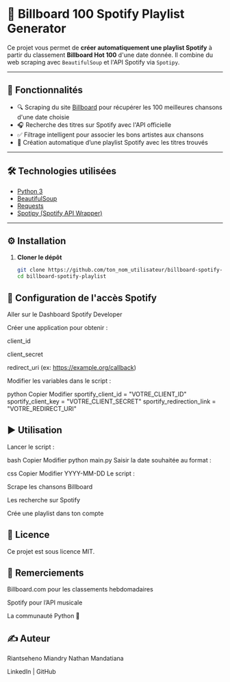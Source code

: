 # 🎵 Billboard 100 Spotify Playlist Generator

Ce projet vous permet de **créer automatiquement une playlist Spotify** à partir du classement **Billboard Hot 100** d'une date donnée. Il combine du web scraping avec `BeautifulSoup` et l'API Spotify via `Spotipy`.

---

## 📌 Fonctionnalités

- 🔍 Scraping du site [Billboard](https://www.billboard.com/charts/hot-100/) pour récupérer les 100 meilleures chansons d'une date choisie
- 🎧 Recherche des titres sur Spotify avec l'API officielle
- ✅ Filtrage intelligent pour associer les bons artistes aux chansons
- 📂 Création automatique d’une playlist Spotify avec les titres trouvés

---

## 🛠️ Technologies utilisées

- [Python 3](https://www.python.org/)
- [BeautifulSoup](https://www.crummy.com/software/BeautifulSoup/)
- [Requests](https://docs.python-requests.org/en/master/)
- [Spotipy (Spotify API Wrapper)](https://spotipy.readthedocs.io/en/2.22.1/)

---

## ⚙️ Installation

1. **Cloner le dépôt**
   ```bash
   git clone https://github.com/ton_nom_utilisateur/billboard-spotify-playlist.git
   cd billboard-spotify-playlist

## 🔐 Configuration de l'accès Spotify
Aller sur le Dashboard Spotify Developer

Créer une application pour obtenir :

client_id

client_secret

redirect_uri (ex: https://example.org/callback)

Modifier les variables dans le script :

python
Copier
Modifier
sportify_client_id = "VOTRE_CLIENT_ID"
sportify_client_key = "VOTRE_CLIENT_SECRET"
sportify_redirection_link = "VOTRE_REDIRECT_URI"

## ▶️ Utilisation
Lancer le script :

bash
Copier
Modifier
python main.py
Saisir la date souhaitée au format :

css
Copier
Modifier
YYYY-MM-DD
Le script :

Scrape les chansons Billboard

Les recherche sur Spotify

Crée une playlist dans ton compte

## 📄 Licence
Ce projet est sous licence MIT. 

## 🙌 Remerciements
Billboard.com pour les classements hebdomadaires

Spotify pour l’API musicale

La communauté Python 🐍

## ✍️ Auteur
Riantseheno Miandry Nathan Mandatiana

LinkedIn | GitHub


